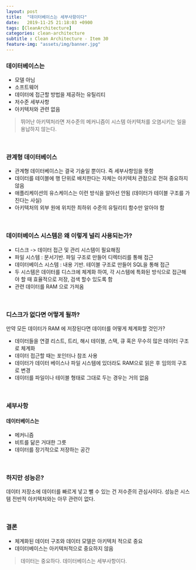 ```yaml
---
layout: post
title:  "데이터베이스는 세부사항이다"
date:   2019-11-25 21:18:03 +0900
tags: [CleanArchitecture]
categories: clean-architecture
subtitle : Clean Architecture - Item 30
feature-img: "assets/img/banner.jpg"
---
```


### 데이터베이스는

- 모델 아님
- 소프트웨어
- 데이터에 접근할 방법을 제공하는 유틸리티
- 저수준 세부사항
- 아키텍처와 관련 없음

> 뛰어난 아키텍처라면 저수준의 메커니즘이 시스템 아키텍처를 오염시키는 일을 용납하지 않는다.

<br>

### 관계형 데이터베이스 

- 관계형 데이터베이스는 결국 기술일 뿐이다. 즉 세부사항임을 뜻함
- 데이터를 테이블에 행 단위로 배치한다는 자체는 아키텍처 관점으로 전혀 중요하지 않음
- 애플리케이션의 유스케이스는 이런 방식을 알아선 안됨 (데이터가 테이블 구조를 가진다는 사실)
- 아키텍처의 외부 원에 위치한 최하위 수준의 유틸리티 함수만 알아야 함

<br>

### 데이터베이스 시스템은 왜 이렇게 널리 사용되는가?

- 디스크 -> 데이터 접근 및 관리 시스템이 필요해짐
- 파일 시스템 : 문서기반. 파일 구조로 만들어 디렉터리를 통해 접근
- 데이터베이스 시스템 : 내용 기반. 테이블 구조로 만들어 SQL을 통해 접근
- 두 시스템은 데이터를 디스크에 체계화 하여, 각 시스템에 특화된 방식으로 접근해야 할 때 효율적으로 저장, 검색 할수 있도록 함
- 관련 데이터를 RAM 으로 가져옴

<br>

### 디스크가 없다면 어떻게 될까?

만약 모든 데이터가 RAM 에 저장된다면 데이터를 어떻게 체계화할 것인가?

- 데이터들을 연결 리스트, 트리, 해시 테이블, 스택, 큐 혹은 무수히 많은 데이터 구조로 체계화
- 데이터 접근할 때는 포인터나 참조 사용
- 데이터가 데이터 베이스나 파일 시스템에 있더라도 RAM으로 읽은 후 임의의 구조로 변경
- 데이터를 파일이나 테이블 형태로 그대로 두는 경우는 거의 없음

<br>

### 세부사항

#### 데이터베이스는

- 메커니즘
- 비트를 닮은 거대한 그릇
- 데이터를 장기적으로 저장하는 공간

<br>

### 하지만 성능은?

데이터 저장소에 데이터를 빠르게 넣고 뺄 수 있는 건 저수준의 관심사이다. 성능은 시스템 전반적 아키텍처와는 아무 관련이 없다.

<br>

### 결론

- 체계화된 데이터 구조와 데이터 모델은 아키텍처 적으로 중요
- 데이터베이스는 아키텍처적으로 중요하지 않음

> 데이터는 중요하다. 데이터베이스는 세부사항이다.